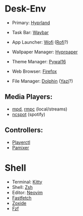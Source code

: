# Desk-Env
 - Primary: [Hyprland](https://wiki.archlinux.org/title/Hyprland)
 - Task Bar: [Waybar](https://wiki.archlinux.org/title/Waybar)
 - App Launcher: [Wofi](https://github.com/SimplyCEO/wofi) ([Rofi](https://wiki.archlinux.org/title/Rofi)?)
 - Wallpaper Manager: [Hyprpaper](https://github.com/hyprwm/hyprpaper)
 - Theme Manager: [Pywal16](https://github.com/eylles/pywal16/wiki)

 - Web Browser: [Firefox](https://wiki.archlinux.org/title/Firefox)
 - File Manager: [Dolphin](https://wiki.archlinux.org/title/Dolphin) ([Yazi](https://yazi-rs.github.io/docs/installation/)?)

## Media Players:
 - [mpd](https://wiki.archlinux.org/title/Music_Player_Daemon), [rmpc](https://mierak.github.io/rmpc/next/installation/) (local/streams)
 - [ncspot](https://github.com/hrkfdn/ncspot) (spotify)

## Controllers:
 - [Playerctl](https://github.com/altdesktop/playerctl)
 - [Pamixer](https://github.com/cdemoulins/pamixer)

# Shell
 - Terminal: [Kitty](https://wiki.archlinux.org/title/Kitty)
 - Shell: [Zsh](https://wiki.archlinux.org/title/Zsh)
 - Editor: [Neovim](https://wiki.archlinux.org/title/Neovim)
 - [Fastfetch](https://github.com/fastfetch-cli/fastfetch)
 - [Zoxide](https://github.com/ajeetdsouza/zoxide)
 - [Fzf](https://github.com/junegunn/fzf)
